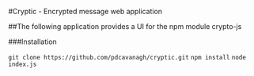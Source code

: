 #Cryptic - Encrypted message web application

##The following application provides a UI for the npm module crypto-js

###Installation

`git clone https://github.com/pdcavanagh/cryptic.git`
`npm install`
`node index.js`
